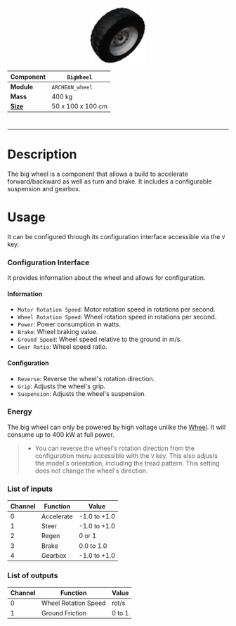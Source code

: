 <p align="center">
  <img src="BigWheel.png" />
</p>

|Component|`BigWheel`|
|---|---|
|**Module**|`ARCHEAN_wheel`|
|**Mass**|400 kg|
|[**Size**](# "Based on the component's occupancy in a fixed 25cm grid.")|50 x 100 x 100 cm|
#
---

# Description
The  big wheel is a component that allows a build to accelerate forward/backward as well as turn and brake. It includes a configurable suspension and gearbox.

# Usage
It can be configured through its configuration interface accessible via the `V` key.

### Configuration Interface
It provides information about the wheel and allows for configuration.
#### Information
- `Motor Rotation Speed`: Motor rotation speed in rotations per second.
- `Wheel Rotation Speed`: Wheel rotation speed in rotations per second.
- `Power`: Power consumption in watts.
- `Brake`: Wheel braking value.
- `Ground Speed`: Wheel speed relative to the ground in m/s.
- `Gear Ratio`: Wheel speed ratio.

#### Configuration
- `Reverse`: Reverse the wheel's rotation direction.
- `Grip`: Adjusts the wheel's grip.
- `Suspension`: Adjusts the wheel's suspension.

### Energy
The big wheel can only be powered by high voltage unlike the [Wheel](Wheel.md).
It will consume up to 400 kW at full power.

> - You can reverse the wheel's rotation direction from the configuration menu accessible with the `V` key. This also adjusts the model's orientation, including the tread pattern. This setting does not change the wheel's direction.

### List of inputs
|Channel|Function|Value|
|---|---|---|
|0|Accelerate|-1.0 to +1.0|
|1|Steer|-1.0 to +1.0|
|2|Regen|0 or 1|
|3|Brake|0.0 to 1.0|
|4|Gearbox|-1.0 to +1.0|

### List of outputs
|Channel|Function|Value|
|---|---|---|
|0|Wheel Rotation Speed|rot/s|
|1|Ground Friction|0 to 1|